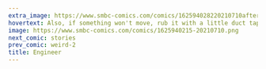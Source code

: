 ```yaml
---
extra_image: https://www.smbc-comics.com/comics/162594028220210710after.png
hovertext: Also, if something won't move, rub it with a little duct tape.
image: https://www.smbc-comics.com/comics/1625940215-20210710.png
next_comic: stories
prev_comic: weird-2
title: Engineer
---
```


